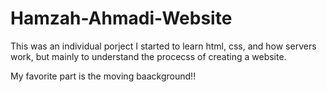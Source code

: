 # Hamzah-Ahmadi-Website
This was an individual porject I started to learn html, css, and how servers work, but mainly to understand the procecss of creating a website.

My favorite part is the moving baackground!!

